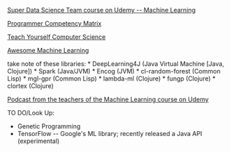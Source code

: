 [Super Data Science Team course on Udemy -- Machine Learning](https://www.udemy.com/machinelearning/)

[Programmer Competency Matrix](http://www.starling-software.com/employment/programmer-competency-matrix.html)

[Teach Yourself Computer Science](https://teachyourselfcs.com/)

[Awesome Machine Learning](https://github.com/josephmisiti/awesome-machine-learning)

take note of these libraries:
    * DeepLearning4J (Java Virtual Machine [Java, Clojure])
    * Spark (Java/JVM)
    * Encog (JVM)
    * cl-random-forest (Common Lisp)
    * mgl-gpr (Common Lisp)
    * lambda-ml (Clojure)
    * fungp (Clojure)
    * clortex (Clojure)

[Podcast from the teachers of the Machine Learning course on Udemy](https://www.superdatascience.com/sds-002-machine-learning-recommender-systems-and-the-future-of-data-with-hadelin-de-ponteves/)

TO DO/Look Up:
* Genetic Programming
* TensorFlow -- Google's ML library; recently released a Java API (experimental)
